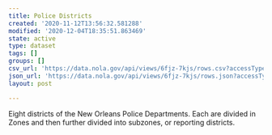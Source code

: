 ```yaml
---
title: Police Districts
created: '2020-11-12T13:56:32.581288'
modified: '2020-12-04T18:35:51.863469'
state: active
type: dataset
tags: []
groups: []
csv_url: 'https://data.nola.gov/api/views/6fjz-7kjs/rows.csv?accessType=DOWNLOAD'
json_url: 'https://data.nola.gov/api/views/6fjz-7kjs/rows.json?accessType=DOWNLOAD'
layout: post

---
```

Eight districts of the New Orleans Police Departments.  Each are divided in Zones and then further divided into subzones, or reporting districts.
